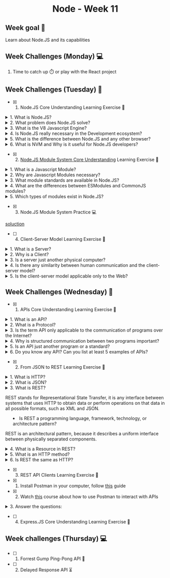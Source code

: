 <h1 align="center">Node - Week 11</h1>

## Week goal 🏁

<p>Learn about Node.JS and its capabilities</p>

## Week Challenges (Monday) 💻

1. Time to catch up ⏱️ or play with the React project

## Week Challenges (Tuesday) 🐣

- [x] 1. Node.JS Core Understanding Learning Exercise 🧠

<details> 
<summary>1. What is Node.JS?</summary>

 Node.js is an open source, cross-platform runtime environment used to run web applications outside of the browser.

It is used for server-side programming, and primarily deployed for non-blocking, event-driven servers, such as traditional web sites and back-end API services.
</details>

<details> 
<summary>2. What problem does Node.JS solve?</summary>

Node.js is an excellent solution for developing microservices and creating easy-to-use APIs to connect them. In particular, the Node.js repository features Express and Koa frameworks, which make it easy to mount several server instances for each microservice and design routing addresses for them.
</details> 

<details>
<summary>3. What is the V8 Javascript Engine?</summary>

Chrome V8 is an engine that runs JavaScript code. JavaScript was initially written so that it could be executed by web browsers. Chrome V8, or simply V8, can run JavaScript code both inside and outside of a browser.
</details>

<details>
<summary>4. Is Node.JS really necessary in the Development ecosystem?</summary>

Node.js if necessary in our development ecosystem. There are cases in which we need to do many things at the same time and especially many operations at the same time such as databases, file access, etc.

Some advantages when developing with node.js we have:

- It is especially good for realtime applications, which need to maintain a persistent connection between the browser and the server.

- The compilation of Node.js is done at runtime, Just In Time (JIT), this brings with it a greater optimization of the functions that are called the most times.

- We can easily expand our code by adding modules thanks to the Node Package Manager (NPM).

- High performance in projects where we need execution in real time.

- In startups or small teams we can make front-end, back-end and even a mobile application with the same language.
</details>

<details>

<summary>5. What is the difference between Node.JS and any other browser?</summary>

Both the browser and Node.js use JavaScript as their programming language.

It should be noted that building an app that runs in a browser is completely different than building a Node.js app.

Although they both use Javascript as their development language, we can see some key differences that make their software development experiences very different.

Node.js applications bring with them a great advantage: the comfort of programming everything, frontend and backend, in the same language, since learning a new programming language in depth and completely is somewhat complicated.

Between Node.js and the browser, what changes is the ecosystem.

- In the browser, most of the time what we are doing is interacting with the DOM or other APIs of the web platform such as cookies.

- With Node.js it's server side, we don't have DOM, we don't need cookies. Cookies are primarily implemented to track users or save user information. We are on the server side, with direct access to the database or storage resources.

- In Node.js we control the environment. Unless we're building an open source application that anyone can deploy anywhere.

- Compared to the browser environment, where you don't have the luxury of choosing which browser your visitors will use, it's very convenient.

- Node.js supports the CommonJS and ES module systems, while in the browser we're starting to see the ES Modules standard being implemented.
</details>

<details>
<summary>6. What is NVM and Why is it useful for Node.JS developers?</summary>

Using nvm (Node.js Version Manager) makes it easier to install and manage multiple versions of Node.js on a single local environment.

NVM allows users to:

- Locally download any of the remote Long Term Support (LTS) versions of Node.js with a simple command.

- Easily switch between multiple versions of Node.js, right from the command line.

- Set up aliases to switch between different downloaded versions of Node.js with ease.
</details>

- [x] 2. [Node.JS Module System Core Understanding](./exercises/e00/NODE-MS.md) Learning Exercise 🧠

<details>
<summary>1. What is a Javascript Module?</summary>
Module is a file that contains code to perform a specific task. A module may contain variables, functions, classes etc. 

Considerations:

- Should be independent, specialized, and reusable.

- In JavaScript, we use the `import` and `export` keywords to share and receive functionality respectively across different modules.

- The ``default` keyword is used to specify a function, object, variable, or class that we want to be a first-choice import.
</details>

<details>
<summary>2. Why are Javascript Modules necessary?</summary>

They are necessary to better organize and structure our code base, we can also use them to break large programs into smaller, more manageable and more independent pieces of code that carry out one or more related tasks.
</details>

<details>
<summary>3. What module standards are available in Node.JS?</summary>

Node.js implements the CommonJS module standard, also supports the ECMAScript module standard used by browsers and other JavaScript runtimes.
</details>

<details>
<summary>4. What are the differences between ESModules and CommonJS modules?</summary>

`File extensions:`

In all of our ES module imports we explicitly add the file extension to all file imports (it's required for ES modules). NodeJS distinguishes between CommonJS modules and ES modules through the file extension. By default, files with the `.js`extension will be treated as CommonJS modules, while files with the `.mjs` extension will be treated as ES modules.

ES Modules can import CommonJS modules, but CommonJS modules cannot import ES modules. You can't import `.mjs` files from `.js` files. This is due to the different nature of the two systems.

`Dynamic vs Static`

The two module systems differ in the way imports and exports are handled.

CommonJS imports are resolved dynamically at runtime. The `require()` function is simply executed at the moment our code is executed.

With ES modules, imports are static, meaning they are executed at parse time. The advantage of this is that bugs can be caught in advance and development tools can better help us write valid code.
</details>

<details>
<summary>5. Which types of modules exist in Node.JS?</summary>

Node.js includes three types of modules:

`Core Modules:` Built-in modules of node.js that are part of nodejs and come with the Node.js installation process.

`Local Modules:`These are modules that we wrote ourselves, are part of our actual code base, and are checked into version control. Local modules are how to reuse code in our project..

`Third Party Modules:`Modules that are available online and are installed using the npm. Examples of third party modules are express, mongoose.

</details>



- [x] 3. Node.JS Module System Practice 💻

[soluction](https://github.com/JoseMiguel22/core-code-from-scratch-readme/tree/main/migjo-node) 

- [ ] 4. Client-Server Model Learning Exercise 🧠
<details>
<summary>1. What is a Server?</summary>
The server is a program that receives a request, performs the required service, and returns the results in the form of a response.
</details>

<details>
<summary>2. Why is a Client?</summary>
because the client refers to a plaintiff or applicant for services.
</details>

<details>
<summary>3. Is a server just another physical computer?</summary>

   - Why do we refer to a certain class of applications as Servers?

   - What is the difference?
</details>

<details>
<summary>4. Is there any similarity between human communication and the client-server model?</summary>
</details>

<details>
<summary>5. Is the client-server model applicable only to the Web?</summary>
   - Can you mention any other example of this model outside the Web?

</details>

## Week Challenges (Wednesday) 🐤

- [x] 1. APIs Core Understanding Learning Exercise 🧠

<details>
<summary>1. What is an API?</summary>

API stands for “application programming interface”. APIs are mechanisms that allow two software components to communicate with each other using a set of definitions and protocols.
</details>

<details>
<summary>2. What is a Protocol?</summary>
 
 A protocol is a set of rules for formatting and processing data. Network protocols are like a lingua franca for computers. Computers on a network can use very different software and hardware; however, the use of protocols allows them to communicate with each other.
</details>

<details>
<summary>3. Is the term API only applicable to the communication of programs over the Internet?</summary>

No, since APIs provide a way for one application to interact with another. regardless of whether or not they are connected to the web.
</details>

<details>
<summary>4. Why is structured communication between two programs important?</summary>

It is important that they maintain communication because this gives the programs a variety of forms and functionalities for their proper functioning and to make them dynamic and interactive.

   - Do we humans use APIs when communicating without technology?

 We could say yes, because the APIs fulfill the function of being an intermediary between the client and the server, in this case an API to communicate without technology could be to communicate through family letters, our API would be the postman since he would do the delivery of the letters and thus maintain communication.
</details>

<details>
<summary>5. Is an API just another program or a standard?</summary>

APIs are standards (used as a pattern, model or reference point) for the exchange of application data.
</details>

<details>
<summary>6. Do you know any API? Can you list at least 5 examples of APIs?</summary>

- Google Maps
- Log-in Using XYZ
- Weather Apps
- Twitter Bots
- Amazon - Alexa
</details>

- [x] 2. From JSON to REST Learning Exercise 🧠

<details>
<summary>1. What is HTTP?</summary>

HTTP stands for Hypertext Transfer Protocol. It is a set of formally defined rules for communication between a client and a server.
</details>

<details>
<summary>2. What is JSON?</summary>

JSON stands for JavaScript Object Notation. Is a lightweight format for storing and transporting data,  is often used when data is sent from a server to a web page and is "self-describing" and easy to understand.

   - Is JSON the same as a plain Javascript object?

The JSON format is syntactically identical in its simplicity to the code to create objects in JavaScript, but they are not the same. The JSON format is just text that facilitates the exchange of data between devices such as Clients and Servers.
</details>

<details>
<summary>3. What is REST?<summary>

REST stands for Representational State Transfer, it is any interface between systems that uses HTTP to obtain data or perform operations on that data in all possible formats, such as XML and JSON.

   - Is REST a programming language, framework, technology, or architecture pattern?

REST is an architectural pattern, because it describes a uniform interface between physically separated components.
</details>

<details>
<summary>4. What is a Resource in REST?</summary>

 It is anything that is accessed through the URL that we provide (The URL is not a resource, it is a label that identifies the resource, it is if you will, the name of the resource).

   - What is a resource identifier?

Uniform Resource Identifier (URI) it is a string of characters that identifies the resources.
</details>

<details>
<summary>5. What is an HTTP method?</summary>

 It is a request to indicate the action that you want to perform for a given resource.

   - What HTTP methods does REST use within its architecture rules?

GET retrieves or gets a representation of the resource at the specified URI.

POST creates a new resource at the specified URI.

PUT creates or replaces the resource at the specified URI.

PATCH perform a partial update of a resource

DELETE removes the resource at the specified URI.

HEAD This method is used to obtain information about a given resource without returning the record.

   - Why do we use HTTP methods in REST and how do they relate to resources?

 Because through the methods we indicate to the server the way in which it should treat a specific request, defining the action that will be carried out on a certain resource.

 </details>

 <details>
<summary>6. Is REST the same as HTTP?</summary>

They are not the same, REST refers to a set of rules that when followed allow us to create a distributed application that has a specific set of desirable restrictions, while HTTP is a well-defined protocol used for communication, generally used to communicate with Internet resources or any application with a web browser client.

</details>

- [x] 3. REST API Clients Learning Exercise 🧠

- [x] 1. Install Postman in your computer, follow [this](https://learning.postman.com/docs/getting-started/installation-and-updates/) guide

- [x] 2. Watch [this](https://www.youtube.com/watch?v=VywxIQ2ZXw4) course about how to use Postman to interact with APIs

<details>
 <summary>3. Answer the questions:</summary>

   - Postman only works with REST APIs?

   No, Postman supports different APIs.

   - Is there an alternative to Postman?

   If we have a Swagger UI, Insomnia REST Client, Paw, Apigee and cURL are the most popular alternatives to Postman.
</details>

- [ ] 4. Express.JS Core Understanding Learning Exercise 🧠


## Week challenges (Thursday) 💻

- [ ] 1. Forrest Gump Ping-Pong API 🏓
- [ ] 2. Delayed Response API ⏳
